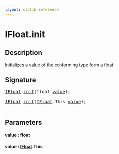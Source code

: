 ```yaml
---
layout: stdlib-reference
---
```


# IFloat\.init

## Description

Initializes a value of the conforming type form a <span class='code'><span class="code_keyword">float</span></span>.




## Signature 

<pre>
<a href="index.html" class="code_type">IFloat</a>.<a href="init.html">init</a>(<span class="code_keyword">float</span> <a href="init.html#decl-value" class="code_param">value</a>);

<a href="index.html" class="code_type">IFloat</a>.<a href="init.html">init</a>(<a href="index.html" class="code_type">IFloat</a>.<span class="code_keyword">This</span> <a href="init.html#decl-value" class="code_param">value</a>);

</pre>

## Parameters

####  <a id="decl-value"></a>value  : float
####  <a id="decl-value"></a>value  : [IFloat](index)\.This

